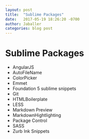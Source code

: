 ```yaml
---
layout: post
title:  "Sublime Packages"
date:   2017-05-19 18:26:20 -0700
author: Jaballer
categories: blog post
---
```


# Sublime Packages


- AngularJS
- AutoFileName
- ColorPicker
- Emmet
- Foundation 5 sublime snippets
- Git
- HTMLBoilerplate
- LESS
- Markdown Preview
- MarkdownHightlighting
- Package Control
- SASS
- Zurb Ink Snippets
